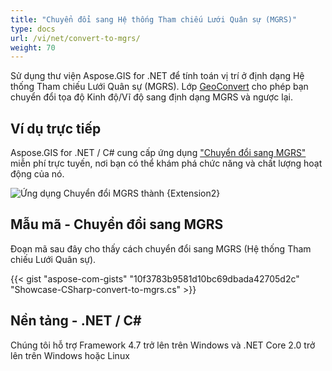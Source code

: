 ```yaml
---
title: "Chuyển đổi sang Hệ thống Tham chiếu Lưới Quân sự (MGRS)"
type: docs
url: /vi/net/convert-to-mgrs/
weight: 70
---
```


Sử dụng thư viện Aspose.GIS for .NET để tính toán vị trí ở định dạng Hệ thống Tham chiếu Lưới Quân sự (MGRS). Lớp [GeoConvert](https://reference.aspose.com/gis/net/aspose.gis/geoconvert) cho phép bạn chuyển đổi tọa độ Kinh độ/Vĩ độ sang định dạng MGRS và ngược lại.

## **Ví dụ trực tiếp**

Aspose.GIS for .NET / C# cung cấp ứng dụng ["Chuyển đổi sang MGRS"](https://products.aspose.app/gis/coordinates/convert-to-mgrs) miễn phí trực tuyến, nơi bạn có thể khám phá chức năng và chất lượng hoạt động của nó.

![Ứng dụng Chuyển đổi MGRS thành {Extension2}](coordinates.png)

## **Mẫu mã - Chuyển đổi sang MGRS**

Đoạn mã sau đây cho thấy cách chuyển đổi sang MGRS (Hệ thống Tham chiếu Lưới Quân sự).

{{< gist "aspose-com-gists" "10f3783b9581d10bc69dbada42705d2c" "Showcase-CSharp-convert-to-mgrs.cs" >}}

## **Nền tảng - .NET / C#**

Chúng tôi hỗ trợ Framework 4.7 trở lên trên Windows và .NET Core 2.0 trở lên trên Windows hoặc Linux
